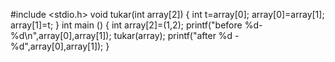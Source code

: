 #include <stdio.h>
void tukar(int array[2])
{
    int t=array[0];
    array[0]=array[1];
    array[1]=t;
}
int main ()
{
    int array[2]=(1,2);
    printf("before %d-%d\n",array[0],array[1]);
    tukar(array);
    printf("after %d -%d",array[0],array[1]);
}
